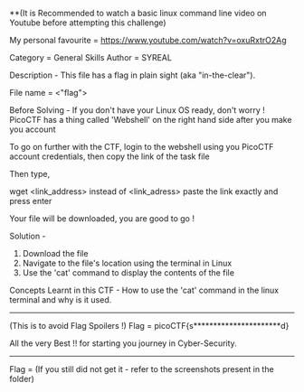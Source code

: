**(It is Recommended to watch a basic linux command line video on Youtube before attempting this challenge)

My personal favourite = https://www.youtube.com/watch?v=oxuRxtrO2Ag

Category = General Skills
Author = SYREAL 

Description - 
This file has a flag in plain sight (aka "in-the-clear").

File name = <"flag">

Before Solving - 
If you don't have your Linux OS ready, don't worry !
PicoCTF has a thing called 'Webshell' on the right hand side after you make you account 

To go on further with the CTF, login to the webshell using you PicoCTF account credentials, then copy the link of the task file

Then type,

wget <link_address>
instead of <link_adress> paste the link exactly and press enter 

Your file will be downloaded, you are good to go ! 

Solution - 
1. Download the file
2. Navigate to the file's location using the terminal in Linux
3. Use the 'cat' command to display the contents of the file  

Concepts Learnt in this CTF - 
How to use the 'cat' command in the linux terminal and why is it used.

*******************************************************************************

(This is to avoid Flag Spoilers !)
Flag = picoCTF{s**********************d}



All the very Best !! for starting you journey in Cyber-Security.

*******************************************************************************

Flag = (If you still did not get it - refer to the screenshots present in the folder) 
